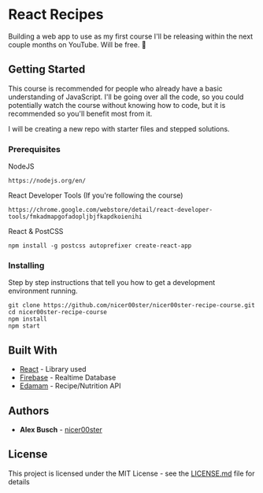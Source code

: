 # React Recipes
Building a web app to use as my first course I'll be releasing within the next couple months on YouTube. Will be free. 🙋

## Getting Started

This course is recommended for people who already have a basic understanding of JavaScript. I'll be going over all the code, so you could potentially watch the course without knowing how to code, but it is recommended so you'll benefit most from it.

I will be creating a new repo with starter files and stepped solutions.

### Prerequisites

NodeJS
```
https://nodejs.org/en/
```
React Developer Tools (If you're following the course)
```
https://chrome.google.com/webstore/detail/react-developer-tools/fmkadmapgofadopljbjfkapdkoienihi
```
React & PostCSS
```
npm install -g postcss autoprefixer create-react-app

```

### Installing

Step by step instructions that tell you how to get a development environment running.

```
git clone https://github.com/nicer00ster/nicer00ster-recipe-course.git
cd nicer00ster-recipe-course
npm install
npm start
```

## Built With

* [React](https://reactjs.org/) - Library used
* [Firebase](https://firebase.google.com/) - Realtime Database
* [Edamam](https://www.edamam.com/) - Recipe/Nutrition API


## Authors

* **Alex Busch** - [nicer00ster](https://github.com/nicer00ster)


## License

This project is licensed under the MIT License - see the [LICENSE.md](LICENSE.md) file for details
